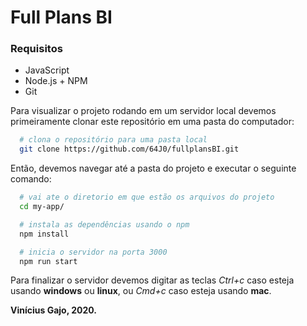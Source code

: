 # Full Plans BI

### Requisitos

- JavaScript
- Node.js + NPM
- Git

Para visualizar o projeto rodando em um servidor local devemos primeiramente clonar este repositório em uma pasta do computador:

```bash
  # clona o repositório para uma pasta local
  git clone https://github.com/64J0/fullplansBI.git
```

Então, devemos navegar até a pasta do projeto e executar o seguinte comando:

```bash
  # vai ate o diretorio em que estão os arquivos do projeto
  cd my-app/

  # instala as dependências usando o npm
  npm install

  # inicia o servidor na porta 3000
  npm run start
```

Para finalizar o servidor devemos digitar as teclas _Ctrl+c_ caso esteja usando **windows** ou **linux**, ou _Cmd+c_ caso esteja usando **mac**.

**Vinícius Gajo, 2020.**
